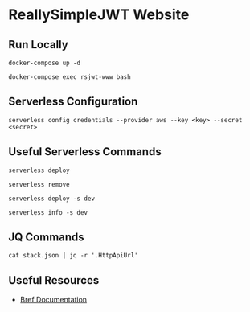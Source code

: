# ReallySimpleJWT Website

## Run Locally

```
docker-compose up -d

docker-compose exec rsjwt-www bash
```

## Serverless Configuration

```
serverless config credentials --provider aws --key <key> --secret <secret>
```

## Useful Serverless Commands

```
serverless deploy

serverless remove

serverless deploy -s dev

serverless info -s dev
```

## JQ Commands

```
cat stack.json | jq -r '.HttpApiUrl'
```

## Useful Resources
- [Bref Documentation](https://bref.sh/docs/) 